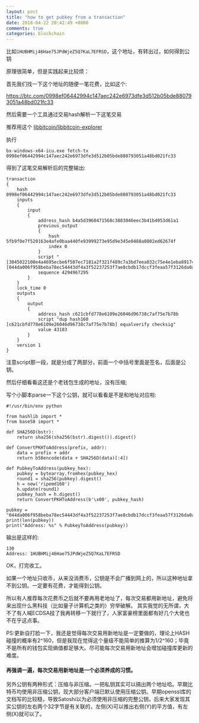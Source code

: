 ```yaml
---
layout: post
title: "how to get pubkey from a transaction"
date: 2018-04-22 20:42:49 +0800
comments: true
categories: blockchain
---
```


比如`1HUBHMij46Hae75JPdWjeZ5Q7KaL7EFRSD`，这个地址，有转出过，如何得到公钥

原理很简单，但是实践起来比较烦：

<!-- more -->

首先我们找一下这个地址的随便一笔花费，比如这个:

https://btc.com/0998ef06442994c147aec242e6973dfe3d512b05bde880793051a48bd021fc33


然后需要一个工具通过交易hash解析一下这笔交易

推荐用这个 [libbitcoin/libbitcoin-explorer](https://github.com/libbitcoin/libbitcoin-explorer/wiki/Download-BX)

执行

    bx-windows-x64-icu.exe fetch-tx 0998ef06442994c147aec242e6973dfe3d512b05bde880793051a48bd021fc33

得到了这笔交易解析后的完整输出:


```
transaction
{
    hash 0998ef06442994c147aec242e6973dfe3d512b05bde880793051a48bd021fc33
    inputs
    {
        input
        {
            address_hash b4a5d3960471568c3883046eec3b41b4953d61a1
            previous_output
            {
                hash 5fb9f0e7f520163e4afe0baa440fe93999273e95d9e345e0488a0802ed62674f
                index 0
            }
            script "[3045022100e4a4695ecbe6f507ec7181a2f321f489c7a3bd7eea032c75e4e1eba89174183c022019555aa917be6191db14da72e5c234a4b628f321b917ea334bcf9c122296cd5901] [044da006f958beba78ec54443df4a3f52237253f7ae8cbdb17dccf3feaa57f3126da0a0909f11998130c2d0e86a485f4e79ee466a183a476c432c68758ab9e630b]"
            sequence 4294967295
        }
    }
    lock_time 0
    outputs
    {
        output
        {
            address_hash c621cbfd778e6109e26046d96738c7af75e7b78b
            script "dup hash160 [c621cbfd778e6109e26046d96738c7af75e7b78b] equalverify checksig"
            value 43103
        }
    }
    version 1
}

```

注意script那一段，就是分成了两部分，前面一个中括号里面是签名，后面是公钥。

然后仔细看看这还是个老钱包生成的地址，没有压缩;



写个小脚本parse一下这个公钥，就可以看看是不是和地址对应啦:


```
#!/usr/bin/env python

from hashlib import *
from base58 import *

def SHA256D(bstr):
    return sha256(sha256(bstr).digest()).digest()

def ConvertPKHToAddress(prefix, addr):
    data = prefix + addr
    return b58encode(data + SHA256D(data)[:4])

def PubkeyToAddress(pubkey_hex):
    pubkey = bytearray.fromhex(pubkey_hex)
    round1 = sha256(pubkey).digest()
    h = new('ripemd160')
    h.update(round1)
    pubkey_hash = h.digest()
    return ConvertPKHToAddress(b'\x00', pubkey_hash)

pubkey = "044da006f958beba78ec54443df4a3f52237253f7ae8cbdb17dccf3feaa57f3126da0a0909f11998130c2d0e86a485f4e79ee466a183a476c432c68758ab9e630b"
print(len(pubkey))
print("Address: %s" % PubkeyToAddress(pubkey))

```


输出是这样的:


```
130
Address: 1HUBHMij46Hae75JPdWjeZ5Q7KaL7EFRSD

```


OK，打完收工。

如果一个地址只收币，从来没消费币，公钥是不会广播到网上的，所以这种地址拿不到公钥。一定要有花费，才能得到公钥。


所以有人推荐每次花费币之后就不要再用老地址了，每次交易都用新地址，避免将来出现什么黑科技（比如量子计算机之类的）穷举破解。 其实我觉的无所谓，大不了有人喊ECDSA挂了我再转移一下就行了，人家富豪榜里面都有好几个大佬也不在乎这点事。

PS:更新自打脸一下，我还是觉得每次交易用新地址是一定要做的，理论上HASH碰撞的概率有2^160，但是我现在觉得这个量级不能简单的推算为1/2^160；毕竟不是所有的钱包实现熵值都足够大。尽可能每次交易用新地址会增加碰撞库更新的难度。

#### 再强调一遍，每次交易用新地址是一个必须养成的习惯。

另外公钥有两种形式：压缩与非压缩。一把私钥其实可以搞出两个地址哈。早期比特币均使用非压缩公钥，现大部分客户端已默认使用压缩公钥。早期openssl库的文档写的比较糙，导致Satoshi以为必须使用非压缩的完整公钥，后来大家发现其实公钥的左右两个32字节是有关联的，左侧(X)可以推出右侧(Y)的平方值，有左侧(X)就可以了。
